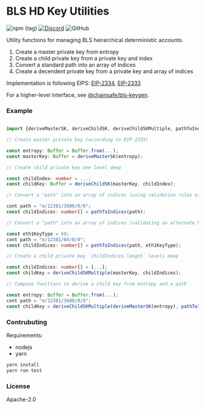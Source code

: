 # BLS HD Key Utilities

![npm (tag)](https://img.shields.io/npm/v/@chainsafe/bls-hd-key/latest)
[![Discord](https://img.shields.io/discord/593655374469660673.svg?label=Discord&logo=discord)](https://discord.gg/aMxzVcr)
![GitHub](https://img.shields.io/github/license/chainsafe/bls-hd-key)

Utility functions for managing BLS heirarchical deterministic accounts.

1. Create a master private key from entropy
2. Create a child private key from a private key and index
3. Convert a standard path into an array of indices
4. Create a decendent private key from a private key and array of indices

Implementation is following EIPS: [EIP-2334](https://github.com/ethereum/EIPs/blob/master/EIPS/eip-2334.md), [EIP-2333](https://github.com/ethereum/EIPs/blob/master/EIPS/eip-2333.md)

For a higher-level interface, see [@chainsafe/bls-keygen](https://github.com/chainsafe/bls-keygen).

### Example
```typescript

import {deriveMasterSK, deriveChildSK, deriveChildSKMultiple, pathToIndices} from "@chainsafe/bls-hd-key";

// Create master private key (according to EIP-2333)

const entropy: Buffer = Buffer.from(...);
const masterKey: Buffer = deriveMasterSK(entropy);

// Create child private key one level deep

const childIndex: number = ...;
const childKey: Buffer = deriveChildSK(masterKey, childIndex);

// Convert a "path" into an array of indices (using validation rules of EIP-2334)

cont path = "m/12381/3600/0/0";
const childIndices: number[] = pathToIndices(path);

// Convert a "path" into an array of indices (validating an alternate key type)

const eth1KeyType = 60;
cont path = "m/12381/60/0/0";
const childIndices: number[] = pathToIndices(path, eth1KeyType);

// Create a child private key `childIndices.length` levels deep

const childIndices: number[] = [...];
const childKey = deriveChildSKMultiple(masterKey, childIndices);

// Compose functions to derive a child key from entropy and a path

const entropy: Buffer = Buffer.from(...);
cont path = "m/12381/3600/0/0";
const childKey = deriveChildSKMultiple(deriveMasterSK(entropy), pathToIndices(path));

```

### Contrubuting

Requirements:
- nodejs
- yarn

```bash
yarn install
yarn run test
```

### License

Apache-2.0
